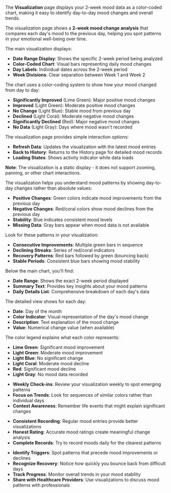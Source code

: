 <!-- (dl (section-meta (title Mood Visualization))) -->

The **Visualization** page displays your 2-week mood data as a color-coded chart, making it easy to identify day-to-day mood changes and overall trends.

<!-- (dl (# Overview)) -->

The visualization page shows a **2-week mood change analysis** that compares each day's mood to the previous day, helping you spot patterns in your emotional well-being over time.

<!-- (dl (## Chart Structure)) -->

The main visualization displays:

- **Date Range Display**: Shows the specific 2-week period being analyzed
- **Color-Coded Chart**: Visual bars representing daily mood changes
- **Day Labels**: Individual dates across the 2-week period
- **Week Divisions**: Clear separation between Week 1 and Week 2

<!-- (dl (## Reading the Visualization)) -->

The chart uses a color-coding system to show how your mood changed from day to day:

- **Significantly Improved** (Lime Green): Major positive mood changes
- **Improved** (Light Green): Moderate positive mood changes  
- **No Change** (Light Blue): Stable mood from previous day
- **Declined** (Light Coral): Moderate negative mood changes
- **Significantly Declined** (Red): Major negative mood changes
- **No Data** (Light Gray): Days where mood wasn't recorded

<!-- (dl (## Interactive Features)) -->

The visualization page provides simple interaction options:

<!-- (dl (### Available Actions)) -->

- **Refresh Data**: Updates the visualization with the latest mood entries
- **Back to History**: Returns to the History page for detailed mood records
- **Loading States**: Shows activity indicator while data loads

**Note**: The visualization is a static display - it does not support zooming, panning, or other chart interactions.

<!-- (dl (# Understanding Your Data)) -->

<!-- (dl (## Daily Change Analysis)) -->

The visualization helps you understand mood patterns by showing day-to-day changes rather than absolute values:

<!-- (dl (### Change Indicators)) -->

- **Positive Changes**: Green colors indicate mood improvements from the previous day
- **Negative Changes**: Red/coral colors show mood declines from the previous day  
- **Stability**: Blue indicates consistent mood levels
- **Missing Data**: Gray bars appear when mood data is not available

<!-- (dl (### Pattern Recognition)) -->

Look for these patterns in your visualization:

- **Consecutive Improvements**: Multiple green bars in sequence
- **Declining Streaks**: Series of red/coral indicators
- **Recovery Patterns**: Red bars followed by green (bouncing back)
- **Stable Periods**: Consistent blue bars showing mood stability

<!-- (dl (# Data Display Details)) -->

<!-- (dl (## Summary Information)) -->

Below the main chart, you'll find:

- **Date Range**: Shows the exact 2-week period displayed
- **Summary Text**: Provides key insights about your mood patterns
- **Daily Details List**: Comprehensive breakdown of each day's data

<!-- (dl (## Daily Details List)) -->

The detailed view shows for each day:

- **Date**: Day of the month
- **Color Indicator**: Visual representation of the day's mood change
- **Description**: Text explanation of the mood change
- **Value**: Numerical change value (when available)

<!-- (dl (# Understanding the Legend)) -->

The color legend explains what each color represents:

- **Lime Green**: Significant mood improvement
- **Light Green**: Moderate mood improvement
- **Light Blue**: No significant change
- **Light Coral**: Moderate mood decline
- **Red**: Significant mood decline
- **Light Gray**: No mood data recorded

<!-- (dl (# Tips for Effective Use)) -->

<!-- (dl (## Regular Review)) -->

- **Weekly Check-ins**: Review your visualization weekly to spot emerging patterns
- **Focus on Trends**: Look for sequences of similar colors rather than individual days
- **Context Awareness**: Remember life events that might explain significant changes

<!-- (dl (## Data Quality)) -->

- **Consistent Recording**: Regular mood entries provide better visualizations
- **Honest Rating**: Accurate mood ratings create meaningful change analysis
- **Complete Records**: Try to record moods daily for the clearest patterns

<!-- (dl (## Using Insights)) -->

- **Identify Triggers**: Spot patterns that precede mood improvements or declines
- **Recognize Recovery**: Notice how quickly you bounce back from difficult days
- **Track Progress**: Monitor overall trends in your mood stability
- **Share with Healthcare Providers**: Use visualizations to discuss mood patterns with professionals

